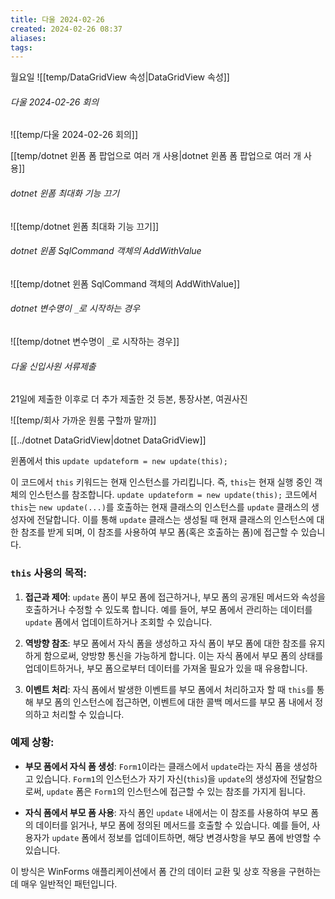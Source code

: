 ```yaml
---
title: 다울 2024-02-26
created: 2024-02-26 08:37
aliases: 
tags:
---
```


월요일
![[temp/DataGridView 속성|DataGridView 속성]]


###### 다울 2024-02-26 회의
![[temp/다울 2024-02-26 회의]]



[[temp/dotnet 윈폼 폼 팝업으로 여러 개 사용|dotnet 윈폼 폼 팝업으로 여러 개 사용]]

###### dotnet 윈폼 최대화 기능 끄기
![[temp/dotnet 윈폼 최대화 기능 끄기]]

###### dotnet 윈폼 SqlCommand 객체의 AddWithValue
![[temp/dotnet 윈폼 SqlCommand 객체의 AddWithValue]]

###### dotnet 변수명이 `_`로 시작하는 경우
![[temp/dotnet 변수명이 `_`로 시작하는 경우]]

###### 다울 신입사원 서류제출
21일에 제출한 이후로 더 추가 제출한 것
등본, 통장사본, 여권사진


![[temp/회사 가까운 원룸 구할까 말까]]

[[../dotnet DataGridView|dotnet DataGridView]]


윈폼에서 this
`update updateform = new update(this);`

이 코드에서 `this` 키워드는 현재 인스턴스를 가리킵니다. 즉, `this`는 현재 실행 중인 객체의 인스턴스를 참조합니다. 
`update updateform = new update(this);` 코드에서 `this`는 `new update(...)`를 호출하는 현재 클래스의 인스턴스를 `update` 클래스의 생성자에 전달합니다. 
이를 통해 `update` 클래스는 생성될 때 현재 클래스의 인스턴스에 대한 참조를 받게 되며, 이 참조를 사용하여 부모 폼(혹은 호출하는 폼)에 접근할 수 있습니다.

### `this` 사용의 목적:

1. **접근과 제어**: `update` 폼이 부모 폼에 접근하거나, 부모 폼의 공개된 메서드와 속성을 호출하거나 수정할 수 있도록 합니다. 예를 들어, 부모 폼에서 관리하는 데이터를 `update` 폼에서 업데이트하거나 조회할 수 있습니다.

2. **역방향 참조**: 부모 폼에서 자식 폼을 생성하고 자식 폼이 부모 폼에 대한 참조를 유지하게 함으로써, 양방향 통신을 가능하게 합니다. 이는 자식 폼에서 부모 폼의 상태를 업데이트하거나, 부모 폼으로부터 데이터를 가져올 필요가 있을 때 유용합니다.

3. **이벤트 처리**: 자식 폼에서 발생한 이벤트를 부모 폼에서 처리하고자 할 때 `this`를 통해 부모 폼의 인스턴스에 접근하면, 이벤트에 대한 콜백 메서드를 부모 폼 내에서 정의하고 처리할 수 있습니다.

### 예제 상황:

- **부모 폼에서 자식 폼 생성**: `Form1`이라는 클래스에서 `update`라는 자식 폼을 생성하고 있습니다. `Form1`의 인스턴스가 자기 자신(`this`)을 `update`의 생성자에 전달함으로써, `update` 폼은 `Form1`의 인스턴스에 접근할 수 있는 참조를 가지게 됩니다.

- **자식 폼에서 부모 폼 사용**: 자식 폼인 `update` 내에서는 이 참조를 사용하여 부모 폼의 데이터를 읽거나, 부모 폼에 정의된 메서드를 호출할 수 있습니다. 예를 들어, 사용자가 `update` 폼에서 정보를 업데이트하면, 해당 변경사항을 부모 폼에 반영할 수 있습니다.

이 방식은 WinForms 애플리케이션에서 폼 간의 데이터 교환 및 상호 작용을 구현하는 데 매우 일반적인 패턴입니다.